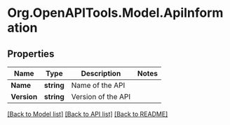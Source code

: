 
# Org.OpenAPITools.Model.ApiInformation

## Properties

Name | Type | Description | Notes
------------ | ------------- | ------------- | -------------
**Name** | **string** | Name of the API | 
**Version** | **string** | Version of the API | 

[[Back to Model list]](../README.md#documentation-for-models)
[[Back to API list]](../README.md#documentation-for-api-endpoints)
[[Back to README]](../README.md)

